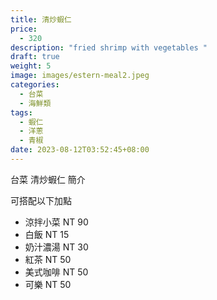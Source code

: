 ```yaml
---
title: 清炒蝦仁
price:
  - 320
description: "fried shrimp with vegetables "
draft: true
weight: 5
image: images/estern-meal2.jpeg
categories:
  - 台菜
  - 海鮮類
tags:
  - 蝦仁
  - 洋蔥
  - 青椒
date: 2023-08-12T03:52:45+08:00
---
```


台菜 清炒蝦仁 簡介

可搭配以下加點

- 涼拌小菜  NT 90
- 白飯 NT 15
- 奶汁濃湯 NT 30
- 紅茶  NT 50
- 美式咖啡 NT 50
- 可樂 NT 50
